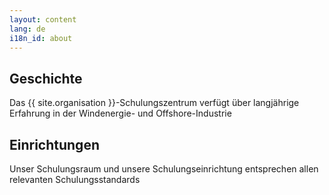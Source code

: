 ```yaml
---
layout: content
lang: de
i18n_id: about
---
```


## Geschichte

Das {{ site.organisation }}-Schulungszentrum verfügt über langjährige Erfahrung in der Windenergie- und Offshore-Industrie

## Einrichtungen

Unser Schulungsraum und unsere Schulungseinrichtung entsprechen allen relevanten Schulungsstandards

